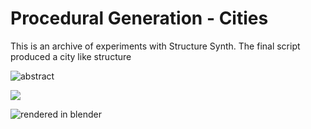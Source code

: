 # Procedural Generation - Cities 
 
This is an archive of experiments with Structure Synth. The final script produced a city like structure

![abstract](https://github.com/rungdung/Procedural-Generation---Cities/blob/main/Sample%20Images/28-5%20Trial2.bmp)

![](https://github.com/rungdung/Procedural-Generation---Cities/blob/main/Sample%20Images/04-6%20Trial-1-Tree-Trio-Blender.png)

![rendered in blender](https://github.com/rungdung/Procedural-Generation---Cities/blob/main/Sample%20Images/20-06-Blender.png)
